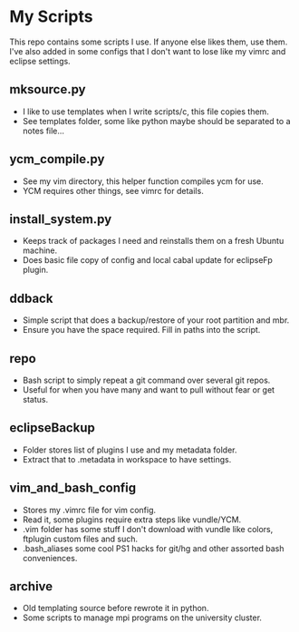 My Scripts
==========

This repo contains some scripts I use.
If anyone else likes them, use them.
I've also added in some configs that I don't want to lose like my vimrc and eclipse settings.

mksource.py
-----------
* I like to use templates when I write scripts/c, this file copies them.
* See templates folder, some like python maybe should be separated to a notes file...

ycm_compile.py
--------------
* See my vim directory, this helper function compiles ycm for use.
* YCM requires other things, see vimrc for details.

install_system.py
-----------------
* Keeps track of packages I need and reinstalls them on a fresh Ubuntu machine.
* Does basic file copy of config and local cabal update for eclipseFp plugin.

ddback
------
* Simple script that does a backup/restore of your root partition and mbr.
* Ensure you have the space required. Fill in paths into the script.

repo
----
* Bash script to simply repeat a git command over several git repos.
* Useful for when you have many and want to pull without fear or get status.

eclipseBackup
--------------
* Folder stores list of plugins I use and my metadata folder.
* Extract that to .metadata in workspace to have settings.

vim_and_bash_config
-------------------
* Stores my .vimrc file for vim config.
* Read it, some plugins require extra steps like vundle/YCM.
* .vim folder has some stuff I don't download with vundle like colors, ftplugin custom files and such.
* .bash_aliases some cool PS1 hacks for git/hg and other assorted bash conveniences.

archive
-------
* Old templating source before rewrote it in python.
* Some scripts to manage mpi programs on the university cluster.
